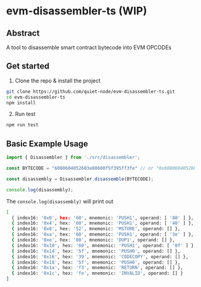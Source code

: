 # evm-disassembler-ts (WIP)

## Abstract
A tool to disassemble smart contract bytecode into EVM OPCODEs

## Get started

1. Clone the repo & install the project

```bash
git clone https://github.com/quiet-node/evm-disassembler-ts.git
cd evm-disassembler-ts
npm install
```

2. Run test
```bash
npm run test
```

## Basic Example Usage

```typescript
import { Disassembler } from './src/disassembler';

const BYTECODE = "6080604052603e80600f5f395ff3fe" // or "0x6080604052603e80600f5f395ff3fe";

const disassembly = Disassembler.disassemble(BYTECODE);

console.log(disassembly);
```

The `console.log(disassembly)` will print out
```bash
[
  { index16: '0x0', hex: '60', mnemonic: 'PUSH1', operand: [ '80' ] },
  { index16: '0x4', hex: '60', mnemonic: 'PUSH1', operand: [ '40' ] },
  { index16: '0x8', hex: '52', mnemonic: 'MSTORE', operand: [] },
  { index16: '0xa', hex: '60', mnemonic: 'PUSH1', operand: [ '3e' ] },
  { index16: '0xe', hex: '80', mnemonic: 'DUP1', operand: [] },
  { index16: '0x10', hex: '60', mnemonic: 'PUSH1', operand: [ '0f' ] },
  { index16: '0x14', hex: '5f', mnemonic: 'PUSH0', operand: [] },
  { index16: '0x16', hex: '39', mnemonic: 'CODECOPY', operand: [] },
  { index16: '0x18', hex: '5f', mnemonic: 'PUSH0', operand: [] },
  { index16: '0x1a', hex: 'f3', mnemonic: 'RETURN', operand: [] },
  { index16: '0x1c', hex: 'fe', mnemonic: 'INVALID', operand: [] }
]
```
